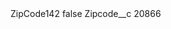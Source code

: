 <?xml version="1.0" encoding="UTF-8"?>
<CustomMetadata xmlns="http://soap.sforce.com/2006/04/metadata" xmlns:xsi="http://www.w3.org/2001/XMLSchema-instance" xmlns:xsd="http://www.w3.org/2001/XMLSchema">
    <label>ZipCode142</label>
    <protected>false</protected>
    <values>
        <field>Zipcode__c</field>
        <value xsi:type="xsd:string">20866</value>
    </values>
</CustomMetadata>
